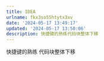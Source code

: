 ```yaml
---
title: IDEA
urlname: fkx3so55htytx3xv
date: '2024-05-17 13:49:17'
updated: '2024-05-17 13:50:06'
description: 快捷键的熟练代码块整体下移
---
```

快捷键的熟练
代码块整体下移

